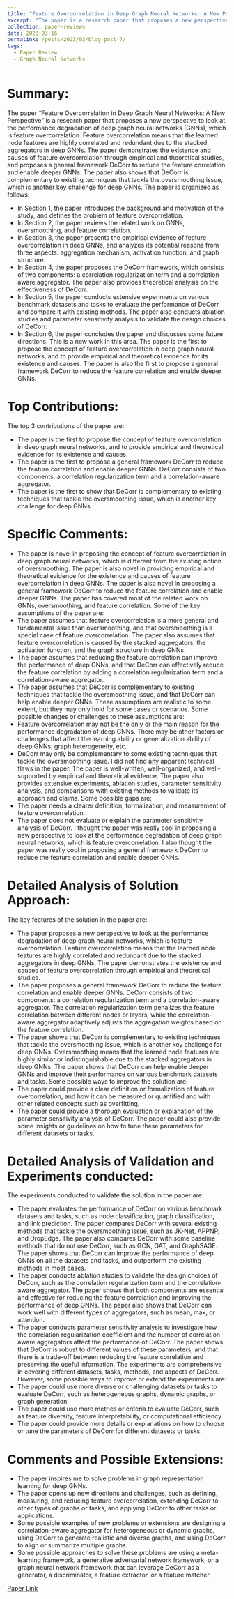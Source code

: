 ```yaml
---
title: "Feature Overcorrelation in Deep Graph Neural Networks: A New Perspective"
excerpt: "The paper is a research paper that proposes a new perspective to look at the performance degradation of deep graph neural networks (GNNs), which is feature overcorrelation."
collection: paper-reviews
date: 2023-03-16
permalink: /posts/2023/03/blog-post-7/
tags:
  - Paper Review
  - Graph Neural Networks
---
```


Summary:
======
The paper “Feature Overcorrelation in Deep Graph Neural Networks: A New Perspective”
is a research paper that proposes a new perspective to look at the performance
degradation of deep graph neural networks (GNNs), which is feature overcorrelation.
Feature overcorrelation means that the learned node features are highly correlated and
redundant due to the stacked aggregators in deep GNNs. The paper demonstrates the
existence and causes of feature overcorrelation through empirical and theoretical
studies, and proposes a general framework DeCorr to reduce the feature correlation and
enable deeper GNNs. The paper also shows that DeCorr is complementary to existing
techniques that tackle the oversmoothing issue, which is another key challenge for deep
GNNs.
The paper is organized as follows:
* In Section 1, the paper introduces the background and motivation of the study,
and defines the problem of feature overcorrelation.
* In Section 2, the paper reviews the related work on GNNs, oversmoothing, and
feature correlation.
* In Section 3, the paper presents the empirical evidence of feature overcorrelation
in deep GNNs, and analyzes its potential reasons from three aspects:
aggregation mechanism, activation function, and graph structure.
* In Section 4, the paper proposes the DeCorr framework, which consists of two
components: a correlation regularization term and a correlation-aware
aggregator. The paper also provides theoretical analysis on the effectiveness of
DeCorr.
* In Section 5, the paper conducts extensive experiments on various benchmark
datasets and tasks to evaluate the performance of DeCorr and compare it with
existing methods. The paper also conducts ablation studies and parameter
sensitivity analysis to validate the design choices of DeCorr.
* In Section 6, the paper concludes the paper and discusses some future
directions.
This is a new work in this area. The paper is the first to propose the concept of feature
overcorrelation in deep graph neural networks, and to provide empirical and theoretical
evidence for its existence and causes. The paper is also the first to propose a general
framework DeCorr to reduce the feature correlation and enable deeper GNNs.

Top Contributions:
======
The top 3 contributions of the paper are:
* The paper is the first to propose the concept of feature overcorrelation in deep
graph neural networks, and to provide empirical and theoretical evidence for its
existence and causes.
* The paper is the first to propose a general framework DeCorr to reduce the
feature correlation and enable deeper GNNs. DeCorr consists of two
components: a correlation regularization term and a correlation-aware
aggregator.
* The paper is the first to show that DeCorr is complementary to existing
techniques that tackle the oversmoothing issue, which is another key challenge
for deep GNNs.

Specific Comments:
======
* The paper is novel in proposing the concept of feature overcorrelation in deep
graph neural networks, which is different from the existing notion of
oversmoothing. The paper is also novel in providing empirical and theoretical
evidence for the existence and causes of feature overcorrelation in deep GNNs.
The paper is also novel in proposing a general framework DeCorr to reduce the
feature correlation and enable deeper GNNs.
The paper has covered most of the related work on GNNs, oversmoothing, and feature
correlation.
Some of the key assumptions of the paper are:
* The paper assumes that feature overcorrelation is a more general and
fundamental issue than oversmoothing, and that oversmoothing is a special case
of feature overcorrelation. The paper also assumes that feature overcorrelation is
caused by the stacked aggregators, the activation function, and the graph
structure in deep GNNs.
* The paper assumes that reducing the feature correlation can improve the
performance of deep GNNs, and that DeCorr can effectively reduce the feature
correlation by adding a correlation regularization term and a correlation-aware
aggregator.
* The paper assumes that DeCorr is complementary to existing techniques that
tackle the oversmoothing issue, and that DeCorr can help enable deeper GNNs.
These assumptions are realistic to some extent, but they may only hold for some cases
or scenarios. Some possible changes or challenges to these assumptions are:
* Feature overcorrelation may not be the only or the main reason for the
performance degradation of deep GNNs. There may be other factors or
challenges that affect the learning ability or generalization ability of deep GNNs,
graph heterogeneity, etc.
* DeCorr may only be complementary to some existing techniques that tackle the
oversmoothing issue.
I did not find any apparent technical flaws in the paper. The paper is well-written,
well-organized, and well-supported by empirical and theoretical evidence. The paper
also provides extensive experiments, ablation studies, parameter sensitivity analysis,
and comparisons with existing methods to validate its approach and claims.
Some possible gaps are:
* The paper needs a clearer definition, formalization, and measurement of feature
overcorrelation.
* The paper does not evaluate or explain the parameter sensitivity analysis of
DeCorr.
I thought the paper was really cool in proposing a new perspective to look at the
performance degradation of deep graph neural networks, which is feature
overcorrelation. I also thought the paper was really cool in proposing a general
framework DeCorr to reduce the feature correlation and enable deeper GNNs.

Detailed Analysis of Solution Approach:
======
The key features of the solution in the paper are:
* The paper proposes a new perspective to look at the performance degradation of
deep graph neural networks, which is feature overcorrelation. Feature
overcorrelation means that the learned node features are highly correlated and
redundant due to the stacked aggregators in deep GNNs. The paper
demonstrates the existence and causes of feature overcorrelation through
empirical and theoretical studies.
* The paper proposes a general framework DeCorr to reduce the feature
correlation and enable deeper GNNs. DeCorr consists of two components: a
correlation regularization term and a correlation-aware aggregator. The
correlation regularization term penalizes the feature correlation between different
nodes or layers, while the correlation-aware aggregator adaptively adjusts the
aggregation weights based on the feature correlation.
* The paper shows that DeCorr is complementary to existing techniques that
tackle the oversmoothing issue, which is another key challenge for deep GNNs.
Oversmoothing means that the learned node features are highly similar or
indistinguishable due to the stacked aggregators in deep GNNs. The paper
shows that DeCorr can help enable deeper GNNs and improve their performance
on various benchmark datasets and tasks.
Some possible ways to improve the solution are:
* The paper could provide a clear definition or formalization of feature
overcorrelation, and how it can be measured or quantified and with other related
concepts such as overfitting.
* The paper could provide a thorough evaluation or explanation of the parameter
sensitivity analysis of DeCorr. The paper could also provide some insights or
guidelines on how to tune these parameters for different datasets or tasks.

Detailed Analysis of Validation and Experiments conducted:
======
The experiments conducted to validate the solution in the paper are:
* The paper evaluates the performance of DeCorr on various benchmark datasets
and tasks, such as node classification, graph classification, and link prediction.
The paper compares DeCorr with several existing methods that tackle the
oversmoothing issue, such as JK-Net, APPNP, and DropEdge. The paper also
compares DeCorr with some baseline methods that do not use DeCorr, such as
GCN, GAT, and GraphSAGE. The paper shows that DeCorr can improve the
performance of deep GNNs on all the datasets and tasks, and outperform the
existing methods in most cases.
* The paper conducts ablation studies to validate the design choices of DeCorr,
such as the correlation regularization term and the correlation-aware aggregator.
The paper shows that both components are essential and effective for reducing
the feature correlation and improving the performance of deep GNNs. The paper
also shows that DeCorr can work well with different types of aggregators, such
as mean, max, or attention.
* The paper conducts parameter sensitivity analysis to investigate how the
correlation regularization coefficient and the number of correlation-aware
aggregators affect the performance of DeCorr. The paper shows that DeCorr is
robust to different values of these parameters, and that there is a trade-off
between reducing the feature correlation and preserving the useful information.
The experiments are comprehensive in covering different datasets, tasks, methods, and
aspects of DeCorr. However, some possible ways to improve or extend the experiments
are:
* The paper could use more diverse or challenging datasets or tasks to evaluate
DeCorr, such as heterogeneous graphs, dynamic graphs, or graph generation.
* The paper could use more metrics or criteria to evaluate DeCorr, such as feature
diversity, feature interpretability, or computational efficiency.
* The paper could provide more details or explanations on how to choose or tune
the parameters of DeCorr for different datasets or tasks.

Comments and Possible Extensions:
======
* The paper inspires me to solve problems in graph representation learning for
deep GNNs.
* The paper opens up new directions and challenges, such as defining, measuring,
and reducing feature overcorrelation, extending DeCorr to other types of graphs
or tasks, and applying DeCorr to other tasks or applications.
* Some possible examples of new problems or extensions are designing a
correlation-aware aggregator for heterogeneous or dynamic graphs, using DeCorr
to generate realistic and diverse graphs, and using DeCorr to align or summarize
multiple graphs.
* Some possible approaches to solve these problems are using a meta-learning
framework, a generative adversarial network framework, or a graph neural
network framework that can leverage DeCorr as a generator, a discriminator, a
feature extractor, or a feature matcher.

[Paper Link](https://arxiv.org/abs/2206.07743)
